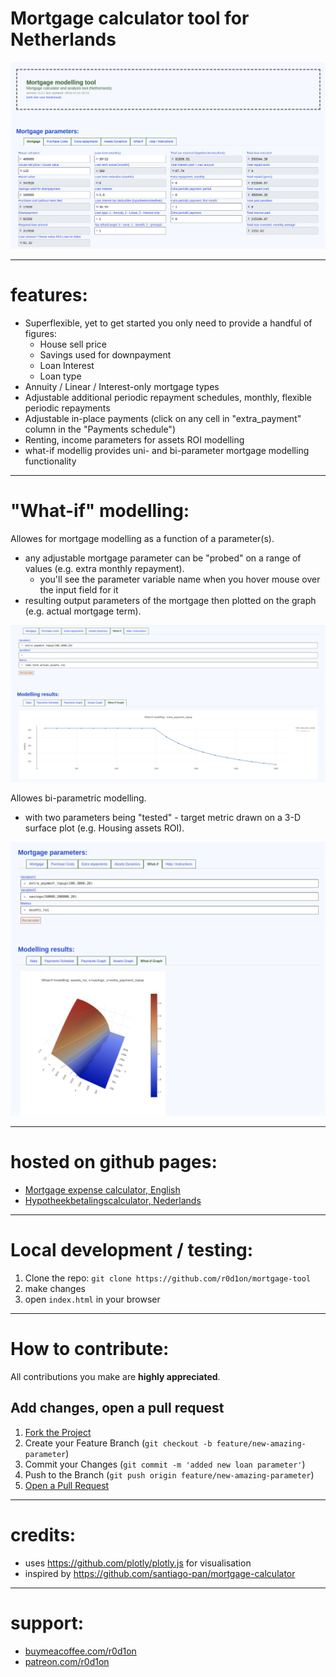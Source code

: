 # Mortgage calculator tool for Netherlands

![Tool screenshot](images/screenshot.png)

---
# features:

* Superflexible, yet to get started you only need to provide a handful of figures:
    - House sell price
    - Savings used for downpayment
    - Loan Interest
    - Loan type
* Annuity / Linear / Interest-only mortgage types
* Adjustable additional periodic repayment schedules, monthly, flexible periodic repayments
* Adjustable in-place payments (click on any cell in "extra_payment" column in the "Payments schedule")
* Renting, income parameters for assets ROI modelling
* what-if modellig provides uni- and bi-parameter mortgage modelling functionality

---
# "What-if" modelling:

Allowes for mortgage modelling as a function of a parameter(s).
* any adjustable mortgage parameter can be "probed" on a range of values (e.g. extra monthly repayment).
    - you'll see the parameter variable name when you hover mouse over the input field for it
* resulting output parameters of the mortgage then plotted on the graph (e.g. actual mortgage term).

![what-if analysis, 2d](images/screenshot-whatif.png)

Allowes bi-parametric modelling.
* with two parameters being "tested" - target metric drawn on a 3-D surface plot (e.g. Housing assets ROI).

![what-if analysis, 3d](images/screenshot-whatif2.png)

---
# hosted on github pages:

 * [Mortgage expense calculator, English](https://r0d1on.github.io/mortgage-tool/)
 * [Hypotheekbetalingscalculator, Nederlands](https://r0d1on.github.io/mortgage-tool/index-nl.html)

---
# Local development / testing:

1. Clone the repo: `git clone https://github.com/r0d1on/mortgage-tool`
2. make changes
3. open `index.html` in your browser


---
# How to contribute:

All contributions you make are **highly appreciated**.


## Add changes, open a pull request

1. [Fork the Project](https://docs.github.com/articles/fork-a-repo) 
2. Create your Feature Branch (`git checkout -b feature/new-amazing-parameter`)
3. Commit your Changes (`git commit -m 'added new loan parameter'`)
4. Push to the Branch (`git push origin feature/new-amazing-parameter`)
5. [Open a Pull Request](https://docs.github.com/articles/using-pull-requests)


---
# credits:

 * uses https://github.com/plotly/plotly.js for visualisation
 * inspired by https://github.com/santiago-pan/mortgage-calculator


---
# support:

 * [buymeacoffee.com/r0d1on](https://buymeacoffee.com/r0d1on)
 * [patreon.com/r0d1on](https://patreon.com/r0d1on)



